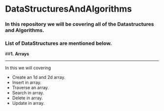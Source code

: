 # DataStructuresAndAlgorithms
### In this repository we will be covering all of the Datastructures and Algorithms.

### List of DataStructures are mentioned below.

##**1.** **Arrays**
___
In this we will covering 
* Create an 1d and 2d array.
* Insert in array. 
* Traverse an array.
* Search in array.
* Delete in array.
* Update in array.

